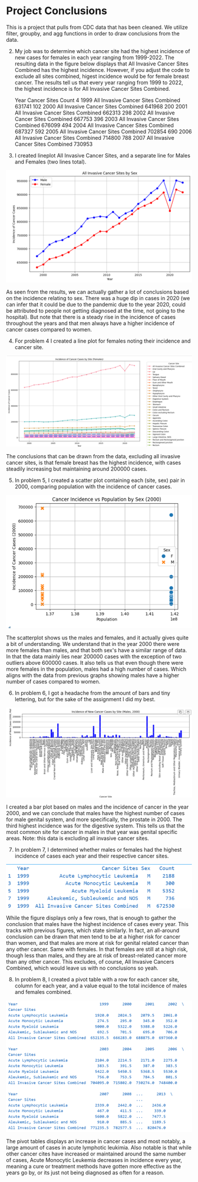 # Project Conclusions

This is a project that pulls from CDC data that has been cleaned. We utilize filter, groupby, and agg functions in order to draw conclusions from the data. 

2. My job was to determine which cancer site had the highest incidence of new cases for females in each year ranging from 1999-2022. The resulting data in the figure below displays that All Invasive Cancer Sites Combined has the highest incidence. However, if you adjust the code to exclude all sites combined, higest incidence would be for female breast cancer. The results tell us that every year ranging from 1999 to 2022, the highest incidence is for All Invasive Cancer Sites Combined.


      Year                        Cancer Sites   Count
4     1999  All Invasive Cancer Sites Combined  631741
102   2000  All Invasive Cancer Sites Combined  641968
200   2001  All Invasive Cancer Sites Combined  662313
298   2002  All Invasive Cancer Sites Combined  667753
396   2003  All Invasive Cancer Sites Combined  676099
494   2004  All Invasive Cancer Sites Combined  687327
592   2005  All Invasive Cancer Sites Combined  702854
690   2006  All Invasive Cancer Sites Combined  714800
788   2007  All Invasive Cancer Sites Combined  730953

3. I created  lineplot All Invasive Cancer Sites, and a separate line for Males and Females (two lines total). 

![alt text](image.png)

As seen from the results, we can actually gather a lot of conclusions based on the incidence relating to sex. There was a huge dip in cases in 2020 (we can infer that it could be due to the pandemic due to the year 2020, could be attributed to people not getting diagnosed at the time, not going to the hospital). But note that there is a steady rise in the incidence of cases throughout the years and that men always have a higher incidence of cancer cases compared to women.

4. For problem 4 I created a line plot for females noting their incidence and cancer site. 

![alt text](image-5.png)

The conclusions that can be drawn from the data, excluding all invasive cancer sites, is that female breast has the highest incidence, with cases steadily increasing but maintaining around 200000 cases. 

5. In problem 5, I created a scatter plot containing each (site, sex) pair in 2000, comparing population with the incidence of cancer cases.

![alt text](image-1.png)

The scatterplot shows us the males and females, and it actually gives quite a bit of understanding. We understand that in the year 2000 there were more females than males, and that both sex's have a similar range of data. In that the data mainly lies near 200000 cases with the exception of two outliers above 600000 cases. It also tells us that even though there were more females in the population, males had a high number of cases. Which aligns with the data from previous graphs showing males have a higher number of cases compared to women. 

6. In problem 6, I got a headache from the amount of bars and tiny lettering, but for the sake of the assignment I did my best. 

![alt text](image-2.png)

I created a bar plot based on males and the incidence of cancer in the year 2000, and we can conclude that males have the highest number of cases for male genital system, and more specifically, the prostate in 2000. The third highest incidence was for the digestive system. This tells us that the most common site for cancer in males in that year was genital specific areas. Note: this data is excluding all invasive cancer sites. 

7. In problem 7, I determined whether males or females had the highest incidence of cases each year and their respective cancer sites.

![alt text](image-3.png)

While the figure displays only a few rows, that is enough to gather the conclusion that males have the highest incidence of cases every year. This tracks with previous figures, which state similarly. In fact, an all-around conclusion can be drawn that men tend to be at a higher risk for cancer than women, and that males are more at risk for genital related cancer than any other cancer. Same with females. In that females are still at a high risk, though less than males, and they are at risk of breast-related cancer more than any other cancer. This excludes, of course, All Invasive Cancers Combined, which would leave us with no conclusions so yeah. 

8. In problem 8, I created a pivot table with a row for each cancer site, column for each year, and a value equal to the total incidence of males and females combined. 

![alt text](image-4.png)

The pivot tables displays an increase in cancer cases and most notably, a large amount of cases in acute lymphotic leukimia. Also notable is that while other cancer cites have increased or maintained around the same number of cases, Acute Monocytic Leukemia decreases in incidence every year, meaning a cure or treatment methods have gotten more effective as the years go by, or its just not being diagnosed as often for a reason. 
